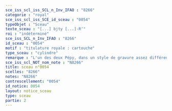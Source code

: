 ```yaml
---
sce_iss_scl_iss_SCL_n_Inv_IFAO : "8266"
categorie : "royal"
sce_iss_scl_iss_SCE_id_sceau : "0054"
typeObjet : "Sceau"
texte_sceau : "[...] bjty [...]-R‘"
roi : "indéterminé"
sce_iss_SCL_n_Inv_IFAO : "8266"
id_sceau : "0054"
motif : "titulature royale : cartouche"
type_sceau : "cylindre"
remarque : "L'un des deux Pépy, dans un style de gravure assez différent des types connus, voisin du sceau 0111, donc probablement Pépy II."
sce_iss_scl_NOT_nom_note : "N8266"
title: sceau n°0054
scelles: "8266"
notes: "N8266"
contrescellement: "0054"
id_notice: 0054
layout: notice_sceau
type: sceau
partie: 2
---
```

